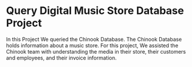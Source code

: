 # Query Digital Music Store Database Project
In this Project We queried the Chinook Database. The Chinook Database holds information about a music store. For this project, We assisted the Chinook team with understanding the media in their store, their customers and employees, and their invoice information.
